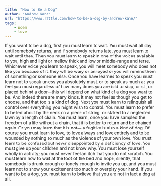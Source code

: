 ```yaml
---
title: "How to Be a Dog"
author: "Andrew Kane"
url: "https://www.rattle.com/how-to-be-a-dog-by-andrew-kane/"
tags: 
    - poem
    - love
---
```

If you want to be a dog, first you must learn to wait. You must wait
all day until somebody returns, and if somebody returns late, you
must learn to wait until then. Then you must learn to speak in one
of the voices available to you, high and light or mellow thick and
low or middle-range and terse. Whichever voice you learn to speak,
you will meet somebody who does not like you because of it, they
will be wary or annoyed or you will remind them of something or
someone else. Once you have learned to speak you must learn not to
speak unless you absolutely must, or to speak as much as you feel
you must regardless of how many times you are told to stop, or sit,
or placed behind a door—this will depend on what kind of a dog you
want to be. And indeed there are many kinds. It may not feel as though
you get to choose, and that too is a kind of dog. Next you must learn
to relinquish all control over everything you might wish to control. You
must learn to prefer to be led about by the neck on a piece of string,
or staked to a neglected lawn by a length of chain. You must learn, once
you have sampled the freedom of a life without a chain, that it is better
to return and be chained again. Or you may learn that it is not—
a fugitive is also a kind of dog. Of course you must learn to love, to
love always and love entirely and to be wounded by nothing so much
as the violence of your own love. You must learn to be confused but
never disappointed by a deficiency of love. You must give up your
children and not know why. You must lose yourself wholly in activity;
you must never feel an itch that you do not scratch. You must learn how
to wait at the foot of the bed and hope, silently, that somebody is drunk
enough or lonely enough to invite you up, and you must learn not to show
your excitement too much or overplay your hand. If you want to be a dog,
you must learn to believe that you are not in fact a dog at all.